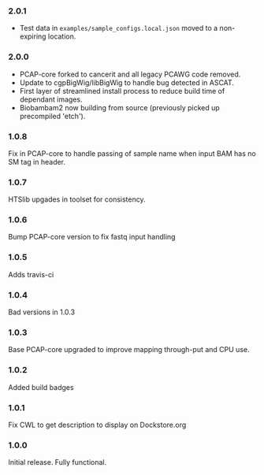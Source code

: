 ### 2.0.1
* Test data in `examples/sample_configs.local.json` moved to a non-expiring location.

### 2.0.0
* PCAP-core forked to cancerit and all legacy PCAWG code removed.
* Update to cgpBigWig/libBigWig to handle bug detected in ASCAT.
* First layer of streamlined install process to reduce build time of dependant images.
* Biobambam2 now building from source (previously picked up precompiled 'etch').

### 1.0.8
Fix in PCAP-core to handle passing of sample name when input BAM has no SM tag in header.

### 1.0.7
HTSlib upgades in toolset for consistency.

### 1.0.6
Bump PCAP-core version to fix fastq input handling

### 1.0.5
Adds travis-ci

### 1.0.4
Bad versions in 1.0.3

### 1.0.3
Base PCAP-core upgraded to improve mapping through-put and CPU use.

### 1.0.2
Added build badges

### 1.0.1
Fix CWL to get description to display on Dockstore.org

### 1.0.0
Initial release.  Fully functional.
